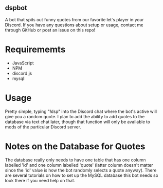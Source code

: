 ## dspbot

A bot that spits out funny quotes from our favorite let's player in your Discord. If you have any questions about setup or usage, contact me through GitHub or post an issue on this repo!

# Requirememts

* JavaScript
* NPM
* discord.js
* mysql

# Usage

Pretty simple, typing "!dsp" into the Discord chat where the bot's active will give you a random quote. I plan to add the ability to add quotes to the database via text chat later, though that function will only be available to mods of the particular Discord server.


# Notes on the Database for Quotes

The database really only needs to have one table that has one column labelled 'id' and one column labelled 'quote' (latter column doesn't matter since the 'id' value is how the bot randomly selects a quote anyway). There are several tutorials on how to set up the MySQL database this bot needs so look there if you need help on that.
